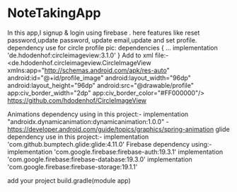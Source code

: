 # NoteTakingApp
In this app,I signup &amp; login using firebase .
here features like reset password,update password, update email,update and set profile.
dependency use for circle profile pic:
dependencies {
    ...
    implementation 'de.hdodenhof:circleimageview:3.1.0'
}
Add to xml file:-
<de.hdodenhof.circleimageview.CircleImageView
    xmlns:app="http://schemas.android.com/apk/res-auto"
    android:id="@+id/profile_image"
    android:layout_width="96dp"
    android:layout_height="96dp"
    android:src="@drawable/profile"
    app:civ_border_width="2dp"
    app:civ_border_color="#FF000000"/>
    https://github.com/hdodenhof/CircleImageView
 
 Animations dependency using in this project:-
 implementation "androidx.dynamicanimation:dynamicanimation:1.0.0"
 -https://developer.android.com/guide/topics/graphics/spring-animation
 glide dependency use in this project:-
 implementation 'com.github.bumptech.glide:glide:4.11.0'
 Firebase dependency using:-
  implementation 'com.google.firebase:firebase-auth:19.3.1'
  implementation 'com.google.firebase:firebase-database:19.3.0'
  implementation 'com.google.firebase:firebase-storage:19.1.1'
  
  add your project build.gradle(module app)
  
 
